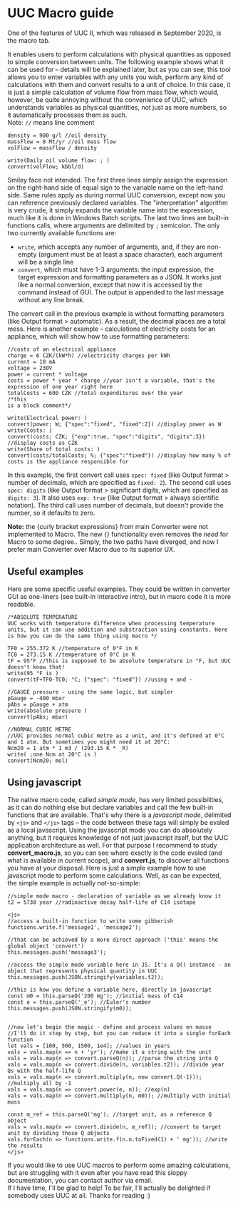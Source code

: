 # UUC Macro guide

One of the features of UUC II, which was released in September 2020, is the macro tab.

It enables users to perform calculations with physical quantities as opposed to simple conversion between units.
The following example shows what it can be used for – details will be explained later, but as you can see, this tool allows you to enter variables with any units you wish, perform any kind of calculations with them and convert results to a unit of choice.
In this case, it is just a simple calculation of volume flow from mass flow, which would, however, be quite annoying without the convenience of UUC, which understands variables as physical quantities, not just as mere numbers, so it automatically processes them as such.  
Note: `//` means line comment

```
density = 900 g/l //oil density
massFlow = 8 Mt/yr //oil mass flow
volFlow = massFlow / density

write(Daily oil volume flow: ; )
convert(volFlow; kbbl/d)
```

Smiley face not intended.
The first three lines simply assign the expression on the right-hand side of equal sign to the variable name on the left-hand side.
Same rules apply as during normal UUC conversion, except now you can reference previously declared variables.
The "interpretation" algorithm is very crude, it simply expands the variable name into the expression, much like it is done in Windows Batch scripts.
The last two lines are built-in functions calls, where arguments are delimited by `;` semicolon.
The only two currently available functions are:
- `write`, which accepts any number of arguments, and, if they are non-empty (argument must be at least a space character), each argument will be a single line
- `convert`, which must have 1-3 arguments: the input expression, the target expression and formatting parameters as a JSON. It works just like a normal conversion, except that now it is accessed by the command instead of GUI. The output is appended to the last message without any line break.

The convert call in the previous example is without formatting parameters (like Output format > automatic).
As a result, the decimal places are a total mess.
Here is another example – calculations of electricity costs for an appliance, which will show how to use formatting parameters:

``` 
//costs of an electrical appliance
charge = 6 CZK/(kW*h) //electricity charges per kWh
current = 10 mA
voltage = 230V
power = current * voltage
costs = power * year * charge //year isn't a variable, that's the expression of one year right here
totalCosts = 600 CZK //total expenditures over the year
/*this
is a block comment*/

write(Electrical power: )
convert(power; W; {"spec":"fixed", "fixed":2}) //display power as W
write(Costs: )
convert(costs; CZK; {"exp":true, "spec":"digits", "digits":3}) //display costs as CZK
write(Share of total costs: )
convert(costs/totalCosts; %; {"spec":"fixed"}) //display how many % of costs is the appliance responsible for
```

In this example, the first convert call uses `spec: fixed` (like Output format > number of decimals, which are specified as `fixed: 2`).
The second call uses `spec: digits` (like Output format > significant digits, which are specified as `digits: 3`). It also uses `exp: true` (like Output format > always scientific notation).
The third call uses number of decimals, but doesn't provide the number, so it defaults to zero.

**Note:** the {curly bracket expressions} from main Converter were not implemented to Macro. The new {} functionality even removes the _need_ for Macro to some degree..
Simply, the two paths have diverged, and now I prefer main Converter over Macro due to its superior UX.

## Useful examples

Here are some specific useful examples.
They could be written in converter GUI as one-liners (see built-in interactive intro), but in macro code it is more readable.

```
/*ABSOLUTE TEMPERATURE
UUC works with temperature difference when processing temperature units, but it can use addition and substraction using constants. Here is how you can do the same thing using macro */

TF0 = 255.372 K //temperature of 0°F in K
TC0 = 273.15 K //temperature of 0°C in K
tF = 95°F //this is supposed to be absolute temperature in °F, but UUC doesn't know that!
write(95 °F is )
convert(tF+TF0-TC0; °C; {"spec": "fixed"}) //using + and -

//GAUGE pressure - using the same logic, but simpler
pGauge = -400 mbar
pAbs = pGauge + atm
write(absolute pressure )
convert(pAbs; mbar)

//NORMAL CUBIC METRE
//UUC provides normal cubic metre as a unit, and it's defined at 0°C and 1 atm. But sometimes you might need it at 20°C:
Ncm20 = 1 atm * 1 m3 / (293.15 K * _R)
write( ;one Ncm at 20°C is )
convert(Ncm20; mol)
```

## Using javascript

The native macro code, called _simple mode_, has very limited possibilities, as it can do nothing else but declare variables and call the few built-in functions that are available.
That's why there is a _javascript mode_, delimited by `<js>` and `</js>` tags – the code between these tags will simply be evaled as a local javascript.
Using the javascript mode you can do absolutely anything, but it requires knowledge of not just javascript itself, but the UUC application architecture as well.
For that purpose I recommend to study **convert_macro.js**, so you can see where exactly is the code evaled (and what is available in current scope), and **convert.js**, to discover all functions you have at your disposal.
Here is just a simple example how to use javascript mode to perform some calculations.
Well, as can be expected, the simple example is actually not-so-simple:

```
//simple mode macro - declaration of variable as we already know it
t2 = 5730 year //radioactive decay half-life of C14 isotope

<js>
//access a built-in function to write some gibberish
functions.write.f('message1', 'message2');

//that can be achieved by a more direct approach ('this' means the global object 'convert')
this.messages.push('message3');

//access the simple mode variable here in JS. It's a Q() instance - an object that represents physical quantity in UUC
this.messages.push(JSON.stringify(variables.t2));

//this is how you define a variable here, directly in javascript
const m0 = this.parseQ('200 mg'); //initial mass of C14
const e = this.parseQ('_e'); //Euler's number
this.messages.push(JSON.stringify(m0));


//now let's begin the magic - define and process values en masse
//I'll do it step by step, but you can reduce it into a single forEach function
let vals = [100, 500, 1500, 1e4]; //values in years
vals = vals.map(n => n + 'yr'); //make it a string with the unit
vals = vals.map(n => convert.parseQ(n)); //parse the string into Q
vals = vals.map(n => convert.divide(n, variables.t2)); //divide year Qs with the half-life Q
vals = vals.map(n => convert.multiply(n, new convert.Q(-1))); //multiply all by -1
vals = vals.map(n => convert.power(e, n)); //exp(n)
vals = vals.map(n => convert.multiply(n, m0)); //multiply with initial mass

const m_ref = this.parseQ('mg'); //target unit, as a reference Q object
vals = vals.map(n => convert.divide(n, m_ref)); //convert to target unit by dividing those Q objects
vals.forEach(n => functions.write.f(n.n.toFixed(1) + ' mg')); //write the results
</js>
```

If you would like to use UUC macros to perform some amazing calculations, but are struggling with it even after you have read this sloppy documentation, you can contact author via email.  
If I have time, I'll be glad to help! To be fair, I'll actually be delighted if somebody uses UUC at all. Thanks for reading :)
